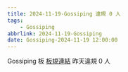 ```yaml
---
title: 2024-11-19-Gossiping 違規 0 人
tags:
    - Gossiping
abbrlink: 2024-11-19-Gossiping
date: Gossiping-2024-11-19 12:00:00
---
```

Gossiping 板 [板規連結](https://www.ptt.cc/bbs/Gossiping/M.1637425085.A.07D.html)
昨天違規 0 人
